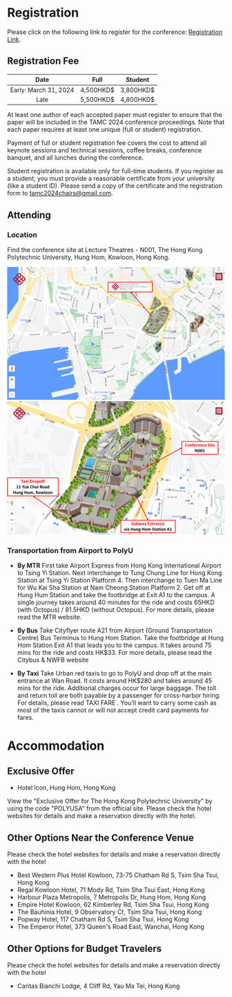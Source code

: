 # **Registration**

Please click on the following link to register for the conference: [Registration Link](https://www.hkws.org/registration/tamc2024/reg.html).

## Registration Fee

|**Date**|**Full**|**Student**|
|:-:|:-:|:-:|
|Early: March 31, 2024|4,500HKD$| 3,800HKD$|
|Late|5,500HKD$|4,800HKD$|

At least one author of each accepted paper must register to ensure that the paper will be included in the TAMC 2024 conference proceedings. Note that each paper requires at least one unique (full or student) registration.  

Payment of full or student registration fee covers the cost to attend all keynote sessions and technical sessions, coffee breaks, conference banquet, and all lunches during the conference. 

Student registration is available only for full-time students. If you register as a student, you must provide a reasonable certificate from your university (like a student ID). Please send a copy of the certificate and the registration form to <tamc2024chairs@gmail.com>.

## Attending
### Location
Find the conference site at Lecture Theatres - N001, The Hong Kong Polytechnic University, Hung Hom, Kowloon, Hong Kong.

<img src="../assets/images/attending1.png" style="">
<img src="../assets/images/attending2.png" style="">

### Transportation from Airport to PolyU
- **By MTR**
First take Airport Express from Hong Kong International Airport to Tsing Yi Station. Next interchange to Tung Chung Line for Hong Kong Station at Tsing Yi Station Platform 4. Then interchange to Tuen Ma Line for Wu Kai Sha Station at Nam Cheong Station Platform 2. Get off at Hung Hum Station and take the footbridge at Exit A1 to the campus. A single journey takes around 40 minutes for the ride and costs 65HKD (with Octopus) / 81.5HKD (without Octopus). For more details, please read the MTR website.

- **By Bus**
Take Cityflyer route A21 from Airport (Ground Transportation Centre) Bus Terminus to Hung Hom Station. Take the footbridge at Hung Hom Station Exit A1 that leads you to the campus. It takes around 75 mins for the ride and costs HK$33. For more details, please read the  Citybus & NWFB website

- **By Taxi**
Take Urban red taxis to go to PolyU and drop off at the main entrance at Wan Road. It costs around HK$280 and takes around 45 mins for the ride. Additional charges occur for large baggage. The toll and return toll are both payable by a passenger for cross-harbor hiring. For details, please read TAXI FARE . You’ll want to carry some cash as most of the taxis cannot or will not accept credit card payments for fares.

# Accommodation

## Exclusive Offer

- Hotel lcon, Hung Hom, Hong Kong

View the "Exclusive Offer for The Hong Kong Polytechnic University" by using the code "POLYUSA" from the official site. Please check the hotel websites for details and make a reservation directly with the hotel.

## Other Options Near the Conference Venue
Please check the hotel websites for details and make a reservation directly with the hotel

- Best Western Plus Hotel Kowloon, 73-75 Chatham Rd S, Tsim Sha Tsui, Hong Kong
- Regal Kowloon Hotel, 71 Mody Rd, Tsim Sha Tsui East, Hong Kong
- Harbour Plaza Metropolis, 7 Metropolis Dr, Hung Hom, Hong Kong
- Empire Hotel Kowloon, 62 Kimberley Rd, Tsim Sha Tsui, Hong Kong
- The Bauhinia Hotel, 9 Observatory Ct, Tsim Sha Tsui, Hong Kong
- Popway Hotel, 117 Chatham Rd S, Tsim Sha Tsui, Hong Kong
- The Emperor Hotel, 373 Queen's Road East, Wanchai, Hong Kong

## Other Options for Budget Travelers
Please check the hotel websites for details and make a reservation directly with the hotel

- Caritas Bianchi Lodge, 4 Cliff Rd, Yau Ma Tei, Hong Kong